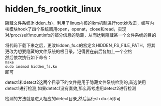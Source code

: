 # hidden_fs_rootkit_linux

隐藏文件系统(hidden_fs)，利用了linux内核的lkm机制进行rootkit攻击，编写内核模块hook了四个系统调用open，openat，close和read，实现对/proc/self/mountinfo的部分信息的隐藏，从而达到隐藏某一个文件系统的目的

将代码下载下来之后，更改hidden_fs.c的宏定义HIDDEN_FS_FILE_PATH，将其更改为想要隐藏的文件系统的根目录，记得要在前后各加上一个空格  
然后依次执行如下命令：  
`make`  
`sudo insmod hidden_fs.ko`  
即可

detect1和detect2这两个目录下的文件是用于隐藏文件系统检测的,首选使用detect1进行检测,如果detetc1没有奏效,那么再考虑用detect2进行检测

检测的方法就是进入相应的detect目录,然后运行sh do.sh即可
